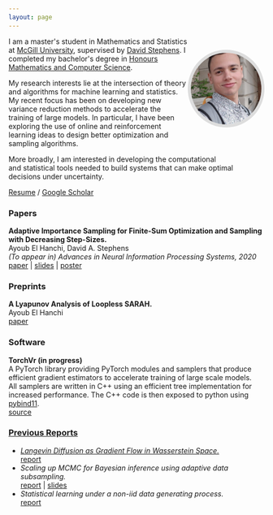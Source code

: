 ```yaml
---
layout: page
---
```

<img style="float: right;
    margin-top: 25px;
    margin-bottom: 35px;
    max-width: 30%;
    border: 6px solid #ddd;
    border-radius: 50%;
    box-sizing: border-box;"
    src="files/picture_1.jpg">

I am a master's student in Mathematics and Statistics at
[McGill University](https://www.mcgill.ca/),
supervised by [David Stephens](http://www.math.mcgill.ca/dstephens/).
I completed my bachelor's degree in
[Honours Mathematics and Computer Science](https://www.mcgill.ca/mathstat/undergraduate/programs/b-sc/joint-honours-mathematics-and-computer-science-b-sc).


My research interests lie at the intersection of theory and algorithms
for machine learning and statistics. My recent focus
has been on developing new variance reduction methods to
accelerate the training of large models.
In particular, I have been exploring the use of online and reinforcement
learning ideas to design better optimization and sampling algorithms.


More broadly, I am interested in developing the computational  
and statistical tools needed to build systems that can make optimal  
decisions under uncertainty.

[Resume](files/resume.pdf) / [Google Scholar](https://scholar.google.com/citations?user=5ZzcGmgAAAAJ&hl=en&oi=ao)


### Papers ###
**Adaptive Importance Sampling for Finite-Sum
Optimization and Sampling with Decreasing Step-Sizes.**  
Ayoub El Hanchi, David A. Stephens  
*(To appear in) Advances in Neural Information Processing Systems, 2020*  
<a href="files/paper_1.pdf">paper</a> | [slides](presentation_1.pdf) | [poster](poster_1.pdf)

### Preprints ###
**A Lyapunov Analysis of Loopless SARAH.**  
Ayoub El Hanchi  
<a href="files/paper_2.pdf">paper</a>

### Software ###
**TorchVr (in progress)**  
A PyTorch library providing PyTorch modules and samplers that produce efficient gradient estimators to accelerate training of large scale models.  
All samplers are written in C++ using an efficient tree implementation for increased performance.
The C++ code is then exposed to python
using [pybind11](https://github.com/pybind/pybind11).  
<a href="files/code_1.zip">source

### Previous Reports  ###
+ *Langevin Diffusion as Gradient Flow in Wasserstein Space.*  
<a href="files/report_4.pdf">report</a>
+ *Scaling up MCMC for Bayesian inference using adaptive data subsampling.*  
<a href="files/report_3.pdf">report</a> \|
<a href="files/presentation_4.pdf">slides</a>
+ *Statistical learning under a non-iid data generating process.*  
<a href="files/report_2.pdf">report</a>
